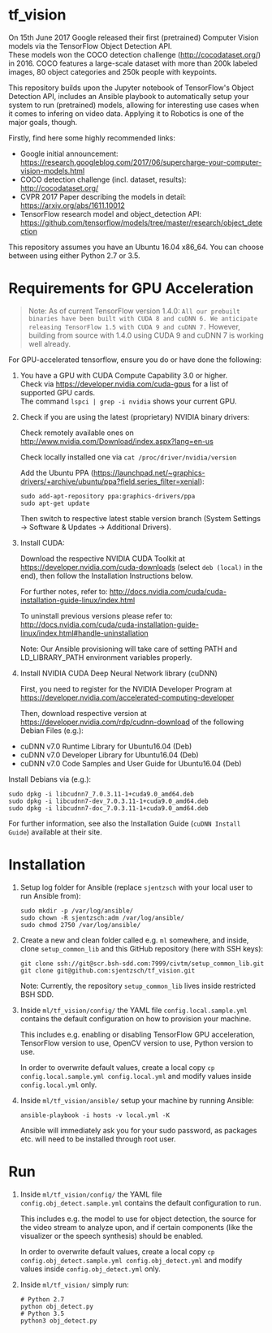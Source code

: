 # tf_vision

On 15th June 2017 Google released their first (pretrained) Computer Vision models via the TensorFlow Object Detection API.  
These models won the COCO detection challenge (http://cocodataset.org/) in 2016. COCO features a large-scale dataset with more than 200k labeled images, 80 object categories and 250k people with keypoints.  

This repository builds upon the Jupyter notebook of TensorFlow's Object Detection API, includes an Ansible playbook to automatically setup your system to run (pretrained) models, allowing for interesting use cases when it comes to infering on video data. Applying it to Robotics is one of the major goals, though.

Firstly, find here some highly recommended links:
* Google initial announcement: https://research.googleblog.com/2017/06/supercharge-your-computer-vision-models.html
* COCO detection challenge (incl. dataset, results): http://cocodataset.org/
* CVPR 2017 Paper describing the models in detail: https://arxiv.org/abs/1611.10012
* TensorFlow research model and object_detection API: https://github.com/tensorflow/models/tree/master/research/object_detection

This repository assumes you have an Ubuntu 16.04 x86_64. You can choose between using either Python 2.7 or 3.5.

# Requirements for GPU Acceleration

> Note: As of current TensorFlow version 1.4.0: `All our prebuilt binaries have been built with CUDA 8 and cuDNN 6. We anticipate releasing TensorFlow 1.5 with CUDA 9 and cuDNN 7.` However, building from source with 1.4.0 using CUDA 9 and cuDNN 7 is working well already.

For GPU-accelerated tensorflow, ensure you do or have done the following: 

1. You have a GPU with CUDA Compute Capability 3.0 or higher.  
   Check via https://developer.nvidia.com/cuda-gpus for a list of supported GPU cards.  
   The command `lspci | grep -i nvidia` shows your current GPU.

2. Check if you are using the latest (proprietary) NVIDIA binary drivers: 

   Check remotely available ones on http://www.nvidia.com/Download/index.aspx?lang=en-us

   Check locally installed one via `cat /proc/driver/nvidia/version`

   Add the Ubuntu PPA (https://launchpad.net/~graphics-drivers/+archive/ubuntu/ppa?field.series_filter=xenial):

   ```
   sudo add-apt-repository ppa:graphics-drivers/ppa
   sudo apt-get update
   ```

   Then switch to respective latest stable version branch (System Settings -> Software & Updates -> Additional Drivers).

3. Install CUDA:

   Download the respective NVIDIA CUDA Toolkit at https://developer.nvidia.com/cuda-downloads (select `deb (local)` in the end), then follow the Installation Instructions below.

   For further notes, refer to: http://docs.nvidia.com/cuda/cuda-installation-guide-linux/index.html

   To uninstall previous versions please refer to: http://docs.nvidia.com/cuda/cuda-installation-guide-linux/index.html#handle-uninstallation

   Note: Our Ansible provisioning will take care of setting PATH and LD_LIBRARY_PATH environment variables properly.

3. Install NVIDIA CUDA Deep Neural Network library (cuDNN)

   First, you need to register for the NVIDIA Developer Program at https://developer.nvidia.com/accelerated-computing-developer

   Then, download respective version at https://developer.nvidia.com/rdp/cudnn-download of the following Debian Files (e.g.):

  * cuDNN v7.0 Runtime Library for Ubuntu16.04 (Deb)
  * cuDNN v7.0 Developer Library for Ubuntu16.04 (Deb)
  * cuDNN v7.0 Code Samples and User Guide for Ubuntu16.04 (Deb)

   Install Debians via (e.g.):

   ```
   sudo dpkg -i libcudnn7_7.0.3.11-1+cuda9.0_amd64.deb
   sudo dpkg -i libcudnn7-dev_7.0.3.11-1+cuda9.0_amd64.deb
   sudo dpkg -i libcudnn7-doc_7.0.3.11-1+cuda9.0_amd64.deb
   ```

   For further information, see also the Installation Guide (`cuDNN Install Guide`) available at their site.

# Installation

1. Setup log folder for Ansible (replace `sjentzsch` with your local user to run Ansible from):

   ```
   sudo mkdir -p /var/log/ansible/
   sudo chown -R sjentzsch:adm /var/log/ansible/
   sudo chmod 2750 /var/log/ansible/
   ```

2. Create a new and clean folder called e.g. `ml` somewhere, and inside, clone `setup_common_lib` and this GitHub repository (here with SSH keys):

   ```
   git clone ssh://git@scr.bsh-sdd.com:7999/civtm/setup_common_lib.git
   git clone git@github.com:sjentzsch/tf_vision.git
   ```

   Note: Currently, the repository `setup_common_lib` lives inside restricted BSH SDD.

3. Inside `ml/tf_vision/config/` the YAML file `config.local.sample.yml` contains the default configuration on how to provision your machine.

   This includes e.g. enabling or disabling TensorFlow GPU acceleration, TensorFlow version to use, OpenCV version to use, Python version to use.

   In order to overwrite default values, create a local copy `cp config.local.sample.yml config.local.yml` and modify values inside `config.local.yml` only.

4. Inside `ml/tf_vision/ansible/` setup your machine by running Ansible:

   ```
   ansible-playbook -i hosts -v local.yml -K
   ```

   Ansible will immediately ask you for your sudo password, as packages etc. will need to be installed through root user.

# Run

1. Inside `ml/tf_vision/config/` the YAML file `config.obj_detect.sample.yml` contains the default configuration to run.

   This includes e.g. the model to use for object detection, the source for the video stream to analyze upon, and if certain components (like the visualizer or the speech synthesis) should be enabled.

   In order to overwrite default values, create a local copy `cp config.obj_detect.sample.yml config.obj_detect.yml` and modify values inside `config.obj_detect.yml` only.

2. Inside `ml/tf_vision/` simply run:

   ```
   # Python 2.7
   python obj_detect.py
   # Python 3.5
   python3 obj_detect.py
   ```
